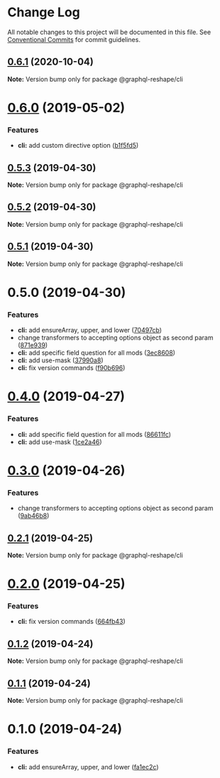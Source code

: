 # Change Log

All notable changes to this project will be documented in this file.
See [Conventional Commits](https://conventionalcommits.org) for commit guidelines.

## [0.6.1](https://github.com/zieka/graphql-reshape/tree/master/packages/cli/compare/@graphql-reshape/cli@0.6.0...@graphql-reshape/cli@0.6.1) (2020-10-04)

**Note:** Version bump only for package @graphql-reshape/cli





# [0.6.0](https://github.com/zieka/graphql-reshape/tree/master/packages/cli/compare/@graphql-reshape/cli@0.5.3...@graphql-reshape/cli@0.6.0) (2019-05-02)


### Features

* **cli:** add custom directive option ([b1f5fd5](https://github.com/zieka/graphql-reshape/tree/master/packages/cli/commit/b1f5fd5))





## [0.5.3](https://github.com/zieka/graphql-reshape/tree/master/packages/cli/compare/@graphql-reshape/cli@0.5.2...@graphql-reshape/cli@0.5.3) (2019-04-30)

**Note:** Version bump only for package @graphql-reshape/cli





## [0.5.2](https://github.com/zieka/graphql-reshape/tree/master/packages/cli/compare/@graphql-reshape/cli@0.5.1...@graphql-reshape/cli@0.5.2) (2019-04-30)

**Note:** Version bump only for package @graphql-reshape/cli





## [0.5.1](https://github.com/zieka/graphql-reshape/packages/cli/compare/@graphql-reshape/cli@0.5.0...@graphql-reshape/cli@0.5.1) (2019-04-30)

**Note:** Version bump only for package @graphql-reshape/cli





# 0.5.0 (2019-04-30)


### Features

* **cli:** add ensureArray, upper, and lower ([70497cb](https://github.com/zieka/graphql-reshape/packages/cli/commit/70497cb))
* change transformers to accepting options object as second param ([871e939](https://github.com/zieka/graphql-reshape/packages/cli/commit/871e939))
* **cli:** add specific field question for all mods ([3ec8608](https://github.com/zieka/graphql-reshape/packages/cli/commit/3ec8608))
* **cli:** add use-mask ([37990a8](https://github.com/zieka/graphql-reshape/packages/cli/commit/37990a8))
* **cli:** fix version commands ([f90b696](https://github.com/zieka/graphql-reshape/packages/cli/commit/f90b696))





# [0.4.0](https://github.com/zieka/graphql-reshape/compare/@graphql-reshape/cli@0.3.0...@graphql-reshape/cli@0.4.0) (2019-04-27)


### Features

* **cli:** add specific field question for all mods ([86611fc](https://github.com/zieka/graphql-reshape/commit/86611fc))
* **cli:** add use-mask ([1ce2a46](https://github.com/zieka/graphql-reshape/commit/1ce2a46))





# [0.3.0](https://github.com/zieka/graphql-reshape/compare/@graphql-reshape/cli@0.2.1...@graphql-reshape/cli@0.3.0) (2019-04-26)


### Features

* change transformers to accepting options object as second param ([9ab46b8](https://github.com/zieka/graphql-reshape/commit/9ab46b8))





## [0.2.1](https://github.com/zieka/graphql-reshape/compare/@graphql-reshape/cli@0.2.0...@graphql-reshape/cli@0.2.1) (2019-04-25)

**Note:** Version bump only for package @graphql-reshape/cli





# [0.2.0](https://github.com/zieka/graphql-reshape/compare/@graphql-reshape/cli@0.1.2...@graphql-reshape/cli@0.2.0) (2019-04-25)


### Features

* **cli:** fix version commands ([664fb43](https://github.com/zieka/graphql-reshape/commit/664fb43))





## [0.1.2](https://github.com/zieka/graphql-reshape/compare/@graphql-reshape/cli@0.1.1...@graphql-reshape/cli@0.1.2) (2019-04-24)

**Note:** Version bump only for package @graphql-reshape/cli





## [0.1.1](https://github.com/zieka/graphql-reshape/compare/@graphql-reshape/cli@0.1.0...@graphql-reshape/cli@0.1.1) (2019-04-24)

**Note:** Version bump only for package @graphql-reshape/cli





# 0.1.0 (2019-04-24)


### Features

* **cli:** add ensureArray, upper, and lower ([fa1ec2c](https://github.com/zieka/graphql-reshape/commit/fa1ec2c))
